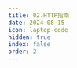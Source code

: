 ```yaml
---
title: 02.HTTP指南
date: 2024-08-15
icon: laptop-code
hidden: true
index: false
order: 2
---
```


<Catalog />